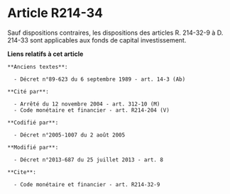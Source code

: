 # Article R214-34

Sauf dispositions contraires, les dispositions des articles R. 214-32-9 à D. 214-33 sont applicables aux fonds de capital
investissement.

**Liens relatifs à cet article**

	**Anciens textes**:

	  - Décret n°89-623 du 6 septembre 1989 - art. 14-3 (Ab)

	**Cité par**:

	  - Arrêté du 12 novembre 2004 - art. 312-10 (M)
	  - Code monétaire et financier - art. R214-204 (V)

	**Codifié par**:

	  - Décret n°2005-1007 du 2 août 2005

	**Modifié par**:

	  - Décret n°2013-687 du 25 juillet 2013 - art. 8

	**Cite**:

	  - Code monétaire et financier - art. R214-32-9
